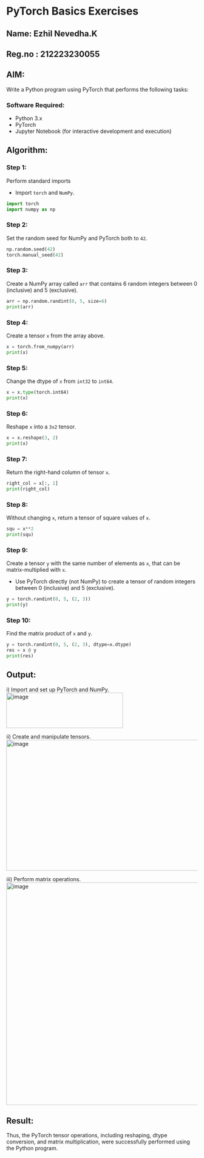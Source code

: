 # PyTorch Basics Exercises
## Name: Ezhil Nevedha.K
## Reg.no : 212223230055
## AIM:
Write a Python program using PyTorch that performs the following tasks:

### Software Required:
- Python 3.x
- PyTorch
- Jupyter Notebook (for interactive development and execution)

## Algorithm:

### Step 1:
Perform standard imports
- Import `torch` and `NumPy`.

```python
import torch
import numpy as np
```

### Step 2:
Set the random seed for NumPy and PyTorch both to `42`.

```python
np.random.seed(42)
torch.manual_seed(42)
```

### Step 3:
Create a NumPy array called `arr` that contains 6 random integers between 0 (inclusive) and 5 (exclusive).

```python
arr = np.random.randint(0, 5, size=6)
print(arr)
```

### Step 4:
Create a tensor `x` from the array above.

```python
x = torch.from_numpy(arr)
print(x)
```

### Step 5:
Change the dtype of `x` from `int32` to `int64`.

```python
x = x.type(torch.int64)
print(x)
```

### Step 6:
Reshape `x` into a `3x2` tensor.

```python
x = x.reshape(3, 2)
print(x)
```

### Step 7:
Return the right-hand column of tensor `x`.

```python
right_col = x[:, 1]
print(right_col)
```

### Step 8:
Without changing `x`, return a tensor of square values of `x`.

```python
squ = x**2
print(squ)
```

### Step 9:
Create a tensor `y` with the same number of elements as `x`, that can be matrix-multiplied with `x`.
- Use PyTorch directly (not NumPy) to create a tensor of random integers between 0 (inclusive) and 5 (exclusive).

```python
y = torch.randint(0, 5, (2, 3))
print(y)
```

### Step 10:
Find the matrix product of `x` and `y`.

```python
y = torch.randint(0, 5, (2, 3), dtype=x.dtype)
res = x @ y
print(res)
```

## Output:
i) Import and set up PyTorch and NumPy.
<img width="307" height="93" alt="image" src="https://github.com/user-attachments/assets/e69f7140-d354-42bc-adb1-6badacbb6a74" />

ii) Create and manipulate tensors.
<img width="519" height="345" alt="image" src="https://github.com/user-attachments/assets/7d6d26a2-525a-427b-a7a5-405049c44941" />

iii) Perform matrix operations.
<img width="737" height="587" alt="image" src="https://github.com/user-attachments/assets/0e26107c-c017-4aa4-9837-6a6e228d7516" />


## Result:
Thus, the PyTorch tensor operations, including reshaping, dtype conversion, and matrix multiplication, were successfully performed using the Python program.
